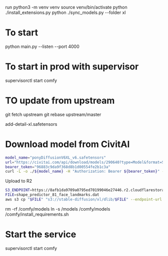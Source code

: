 run
python3 -m venv venv
source venv/bin/activate
python ./install_extensions.py
python ./sync_models.py --folder xl

# To start
python main.py --listen --port 4000


# To start in prod with supervisor
supervisorctl start comfy

# TO update from upstream
git fetch upstream
 git rebase upstream/master


add-detail-xl.safetensors


 # Download model from CivitAI
```sh 
model_name="ponyDiffusionV6XL_v6.safetensors"
url="https://civitai.com/api/download/models/290640?type=Model&format=SafeTensor&size=pruned&fp=fp16"
bearer_token="96883c9da9f368d8b1d00554fe2b1c3a"
curl -L -o ./${model_name} -H "Authorization: Bearer ${bearer_token}" -X GET ${url}
```

Upload to R2

```sh
S3_ENDPOINT=https://8afb1da9709a0795ed70199046e27446.r2.cloudflarestorage.com
FILE=shape_predictor_81_face_landmarks.dat
aws s3 cp "$FILE" "s3://stable-diffusion/xl/dlib/$FILE" --endpoint-url $S3_ENDPOINT
```




rm -rf /comfy/models
ln -s /models /comfy/models
/comfy/install_requirements.sh


# Start the service
supervisorctl start comfy
